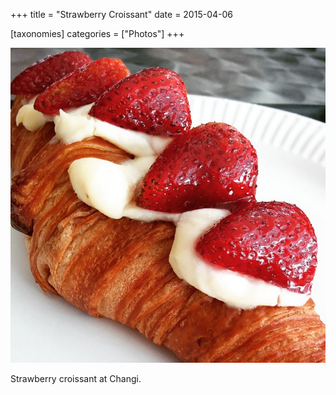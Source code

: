 +++
title = "Strawberry Croissant"
date = 2015-04-06

[taxonomies]
categories = ["Photos"]
+++

![Strawberry Croissant](strawberry-croissant.jpeg)

Strawberry croissant at Changi.
